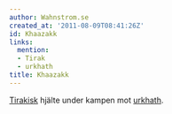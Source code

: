 ```yaml
---
author: Wahnstrom.se
created_at: '2011-08-09T08:41:26Z'
id: Khaazakk
links:
  mention:
  - Tirak
  - urkhath
title: Khaazakk
---
```


[Tirakisk] hjälte under kampen mot [urkhath].

  [Tirakisk]: Tirak
  [urkhath]: urkhath